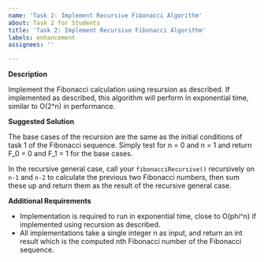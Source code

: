 ```yaml
---
name: 'Task 2: Implement Recursive Fibonacci Algorithm'
about: Task 2 for Students
title: 'Task 2: Implement Recursive Fibonacci Algorithm'
labels: enhancement
assignees: ''

---
```


**Description**

Implement the Fibonacci calculation using resursion as described.  If implemented as
described, this algorithm will perform in exponential time, similar to O(2^n) in
performance.

**Suggested Solution**

The base cases of the recursion are the same as the initial conditions of task 1
of the Fibonacci sequence.  Simply test for n = 0 and n = 1 and return F_0 = 0 and
F_1 = 1 for the base cases.

In the recursive general case, call your `fibonacciRecursive()` recursively on
`n-1` and `n-2` to calculate the previous two Fibonacci numbers, then sum these
up and return them as the result of the recursive general case.


**Additional Requirements**

- Implementation is required to run in exponential time, close to O(phi^n)
  if implemented using recursion as described.
- All implementations take a single integer n as input, and return an int result
  which is the computed nth Fibonacci number of the Fibonacci sequence.

